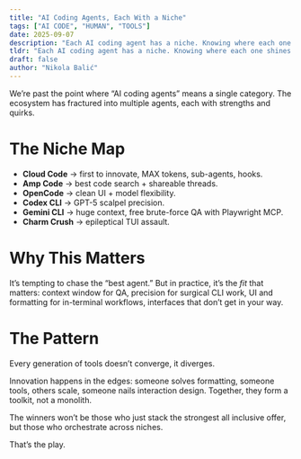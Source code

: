 ```yaml
---
title: "AI Coding Agents, Each With a Niche"
tags: ["AI CODE", "HUMAN", "TOOLS"]
date: 2025-09-07
description: "Each AI coding agent has a niche. Knowing where each one shines is the difference between frustration and flow."
tldr: "Each AI coding agent has a niche. Knowing where each one shines is the difference between frustration and flow."
draft: false
author: "Nikola Balić"
---
```


We’re past the point where “AI coding agents” means a single category. The ecosystem has fractured into multiple agents, each with strengths and quirks.

# The Niche Map

* **Cloud Code** → first to innovate, MAX tokens, sub-agents, hooks.
* **Amp Code** → best code search + shareable threads.
* **OpenCode** → clean UI + model flexibility.
* **Codex CLI** → GPT-5 scalpel precision.
* **Gemini CLI** → huge context, free brute-force QA with Playwright MCP.
* **Charm Crush** → epileptical TUI assault.

# Why This Matters

It’s tempting to chase the “best agent.” But in practice, it’s the *fit* that matters: context window for QA, precision for surgical CLI work, UI and formatting for in-terminal workflows, interfaces that don’t get in your way.

# The Pattern

Every generation of tools doesn’t converge, it diverges.

Innovation happens in the edges: someone solves formatting, someone tools, others scale, someone nails interaction design. Together, they form a toolkit, not a monolith.

The winners won’t be those who just stack the strongest all inclusive offer, but those who orchestrate across niches.

That’s the play.
